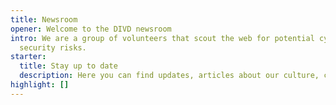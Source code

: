 ```yaml
---
title: Newsroom
opener: Welcome to the DIVD newsroom
intro: We are a group of volunteers that scout the web for potential cyber
  security risks.
starter:
  title: Stay up to date
  description: Here you can find updates, articles about our culture, cases and much more!
highlight: []
---
```


